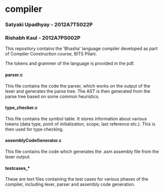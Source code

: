 # compiler
### Satyaki Upadhyay - 2012A7TS022P
### Rishabh Kaul - 2012A7PS002P 

This repository contains the 'Bhasha' language compiler developed as part of Compiler Construction course, BITS Pilani.


The tokens and grammer of the language is provided in the pdf.

#### parser.c
This file contains the code the parser, which works on the output of the lexer and generates the parse tree. The AST is then generated from the parse tree based on some common heuristics.
#### type_checker.c
This file contains the symbol table. It stores information about various tokens (data type, point of initialization, scope, last reference etc.). This is then used for type checking.
#### assemblyCodeGenerator.c
This file contains the code which generates the .asm assembly file from the lexer output.
#### testcases_*
These are text files containing the test cases for various phases of the compiler, including lexer, parser and assembly code generation.
